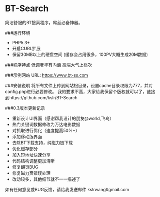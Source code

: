 BT-Search
=========
简洁舒服的BT搜索程序，屌丝必备神器。

###运行环境
* PHP5.3+
* 开启CURL扩展
* 保留30MB以上的硬盘空间
(缓存会占用很多，100PV大概生成20M数据)

###程序特点
低调奢华有内涵 高端大气上档次

###示例网站
URL: https://www.bt-ss.com

###安装说明
将所有文件上传到网站根目录，设置cache目录权限为777，并对config.php进行必要修改。
我的要求不高，大家给我保留个版权就可以了，链接到https://github.com/kslr/BT-Search

###0.3版本更新记录
* 重新设计UI界面（感谢帮我设计的朋友@world,飞鸟）
* 热门关键词数据修改为万达电影数据
* 对抓取进行优化（速度提高50%+）
* 添加移动版界面
* 去除BT下载支持，纯磁力链下载
* 优化缓存部分
* 加入短地址快速分享
* 代码结构调整更加清晰
* 修复翻页BUG
* 修复磁力页错误处理
* 改动较多，其他细节就不一一描述了


如有任何意见或BUG反馈，请给我发送邮件 kslrwang#gmail.com

